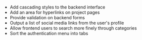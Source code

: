 - Add cascading styles to the backend interface
- Add an area for hyperlinks on project pages
- Provide validation on backend forms
- Output a list of social media links from the user's profile
- Allow frontend users to search more finely through categories
- Sort the authentication menu into tabs
